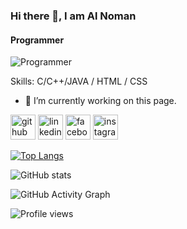 ### Hi there 👋, I am Al Noman
#### Programmer
![Programmer](https://scontent.fdac7-1.fna.fbcdn.net/v/t39.30808-6/329249978_845202276718033_7951380287154699910_n.jpg?_nc_cat=107&ccb=1-7&_nc_sid=5f2048&_nc_eui2=AeEEaPlQh-BQSCM3PZCa_fL2Nrd3IBbAMRg2t3cgFsAxGC4-gr746slhedYLkCbzk6xi47E07jrw-w0lFD_OWlv8&_nc_ohc=9_vH-SmzdsEAX-4cvKj&_nc_ht=scontent.fdac7-1.fna&oh=00_AfDzYWbDbz3U5ST04S34wk7H2MLRhpuyObVExxIpZ80fpw&oe=653BD538)


Skills: C/C++/JAVA / HTML / CSS

- 🔭 I’m currently working on this page. 


[<img src='https://cdn.jsdelivr.net/npm/simple-icons@3.0.1/icons/github.svg' alt='github' height='40'>](https://github.com/alnoman31416)  [<img src='https://cdn.jsdelivr.net/npm/simple-icons@3.0.1/icons/linkedin.svg' alt='linkedin' height='40'>](https://www.linkedin.com/in/alnoman31416/)  [<img src='https://cdn.jsdelivr.net/npm/simple-icons@3.0.1/icons/facebook.svg' alt='facebook' height='40'>](https://www.facebook.com/alnoman31416)  [<img src='https://cdn.jsdelivr.net/npm/simple-icons@3.0.1/icons/instagram.svg' alt='instagram' height='40'>](https://www.instagram.com/alnoman31416/)  

[![Top Langs](https://github-readme-stats.vercel.app/api/top-langs/?username=alnoman31416)](https://github.com/anuraghazra/github-readme-stats)

![GitHub stats](https://github-readme-stats.vercel.app/api?username=alnoman31416&show_icons=true&count_private=true)  

![GitHub Activity Graph](https://activity-graph.herokuapp.com/graph?username=alnoman31416)  

![Profile views](https://gpvc.arturio.dev/alnoman31416)  
